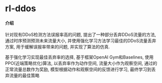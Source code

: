 # rl-ddos

#### 介绍
针对现有DDoS检测方法误报率高的问题, 提出了一种部分丢弃DDoS流量的方法, 通过时序预测预测未来流量大小, 并使用强化学习方法学习最佳的DDoS流量丢弃方案, 用于缓解误报率带来的问题, 并实现了算法的仿真.

基于强化学习实现最佳丢弃率的选择, 基于框架OpenAI Gym和Baselines, 使用PPO(近端策略优化)算法, 以丢弃率作为动作空间, 流量大小作为观察空间, 通过的正常流量总数作为奖励, 模型根据动作和观察空间的反馈进行学习, 最终学习到丢弃流量的最佳策略
